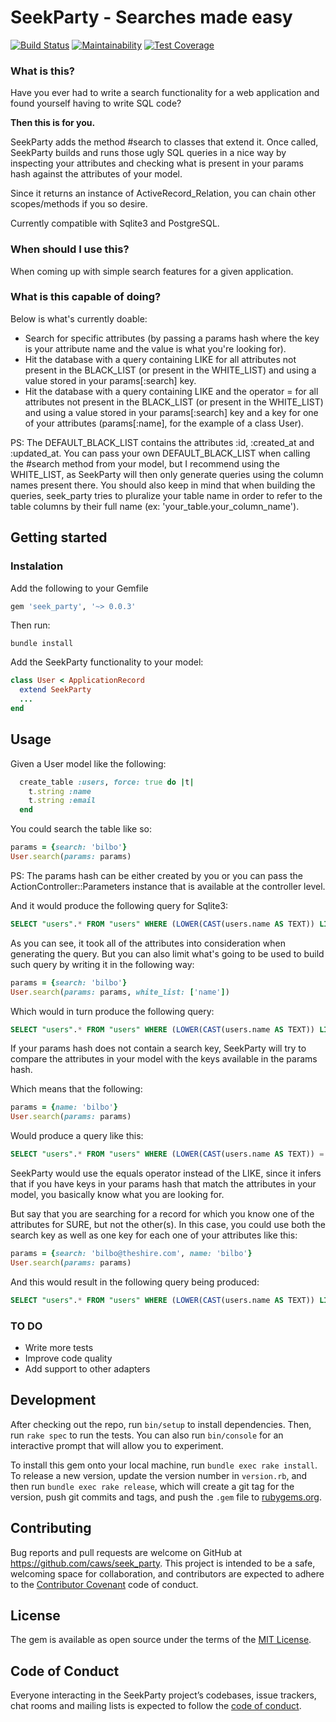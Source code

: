 # SeekParty - Searches made easy

[![Build Status](https://travis-ci.org/caws/seek_party.svg?branch=master)](https://travis-ci.org/caws/seek_party)
[![Maintainability](https://api.codeclimate.com/v1/badges/a05e479c6f535645d307/maintainability)](https://codeclimate.com/github/caws/seek_party/maintainability)
[![Test Coverage](https://api.codeclimate.com/v1/badges/a05e479c6f535645d307/test_coverage)](https://codeclimate.com/github/caws/seek_party/test_coverage)

### What is this?

Have you ever had to write a search functionality for a web application and found yourself
having to write SQL code? 

**Then this is for you.** 

SeekParty adds the method #search to classes that extend it. Once called, SeekParty builds and runs those ugly SQL
queries in a nice way by inspecting your attributes and checking what is present in your params hash
against the attributes of your model.

Since it returns an instance of ActiveRecord_Relation, you can chain other scopes/methods if you
so desire.   

Currently compatible with Sqlite3 and PostgreSQL.

### When should I use this?

When coming up with simple search features for a given application. 

### What is this capable of doing?

Below is what's currently doable:
  - Search for specific attributes (by passing a params hash where the key is your attribute name and 
    the value is what you're looking for).
  - Hit the database with a query containing LIKE for all attributes not present in the BLACK_LIST (or present in the WHITE_LIST) and using
    a value stored in your params[:search] key. 
  - Hit the database with a query containing LIKE and the operator = for all attributes not present in the BLACK_LIST (or present in the WHITE_LIST) 
    and using a value stored in your params[:search] key and a key for one of your attributes (params[:name], for the example of a class User).     

PS: The DEFAULT_BLACK_LIST contains the attributes :id, :created_at and :updated_at. You can pass your own
    DEFAULT_BLACK_LIST when calling the #search method from your model, but I recommend using the WHITE_LIST, 
    as SeekParty will then only generate queries using the column names present there.
    You should also keep in mind that when building the queries, seek_party tries to pluralize your table name in order to refer to the table
    columns by their full name (ex: 'your_table.your_column_name').

## Getting started

### Instalation

Add the following to your Gemfile

``` ruby
gem 'seek_party', '~> 0.0.3'
```
Then run:

``` shell
bundle install
```

Add the SeekParty functionality to your model:

``` ruby
class User < ApplicationRecord
  extend SeekParty
  ...
end
```

## Usage

Given a User model like the following:

``` ruby
  create_table :users, force: true do |t|
    t.string :name
    t.string :email
  end
```

You could search the table like so:

``` ruby
params = {search: 'bilbo'}
User.search(params: params)
```

PS: The params hash can be either created by you or you can pass the ActionController::Parameters
instance that is available at the controller level.

And it would produce the following query for Sqlite3:

``` sql
SELECT "users".* FROM "users" WHERE (LOWER(CAST(users.name AS TEXT)) LIKE '%bilbo%' OR LOWER(CAST(users.email AS TEXT)) LIKE '%bilbo%')
```

As you can see, it took all of the attributes into consideration when generating the
query. But you can also limit what's going to be used to build such query by writing it 
in the following way:

``` ruby
params = {search: 'bilbo'}
User.search(params: params, white_list: ['name'])
```

Which would in turn produce the following query:

``` sql
SELECT "users".* FROM "users" WHERE (LOWER(CAST(users.name AS TEXT)) LIKE '%bilbo%')
```

If your params hash does not contain a search key, SeekParty will try to compare
the attributes in your model with the keys available in the params hash.

Which means that the following:

``` ruby
params = {name: 'bilbo'}
User.search(params: params)
```

Would produce a query like this:
``` sql
SELECT "users".* FROM "users" WHERE (LOWER(CAST(users.name AS TEXT)) = 'bilbo')
```

SeekParty would use the equals operator instead of the LIKE, since it infers that
if you have keys in your params hash that match the attributes in your model, you basically 
know what you are looking for.

But say that you are searching for a record for which you know one of the attributes for SURE, 
but not the other(s). In this case, you could use both the search key as well as one key for 
each one of your attributes like this:


``` ruby
params = {search: 'bilbo@theshire.com', name: 'bilbo'}
User.search(params: params)
```

And this would result in the following query being produced:

``` sql
SELECT "users".* FROM "users" WHERE (LOWER(CAST(users.name AS TEXT)) LIKE '%sugoi%' AND LOWER(CAST(users.name AS TEXT)) = 'bilbo' OR LOWER(CAST(users.email AS TEXT)) LIKE '%sugoi%' AND LOWER(CAST(users.name AS TEXT)) = 'bilbo')
```

### TO DO

- Write more tests
- Improve code quality
- Add support to other adapters 

## Development

After checking out the repo, run `bin/setup` to install dependencies. Then, run `rake spec` to run the tests. You can also run `bin/console` for an interactive prompt that will allow you to experiment.

To install this gem onto your local machine, run `bundle exec rake install`. To release a new version, update the version number in `version.rb`, and then run `bundle exec rake release`, which will create a git tag for the version, push git commits and tags, and push the `.gem` file to [rubygems.org](https://rubygems.org).

## Contributing

Bug reports and pull requests are welcome on GitHub at https://github.com/caws/seek_party. This project is intended to be a safe, welcoming space for collaboration, and contributors are expected to adhere to the [Contributor Covenant](http://contributor-covenant.org) code of conduct.

## License

The gem is available as open source under the terms of the [MIT License](https://opensource.org/licenses/MIT).

## Code of Conduct

Everyone interacting in the SeekParty project’s codebases, issue trackers, chat rooms and mailing lists is expected to follow the [code of conduct](https://github.com/[USERNAME]/seek_party/blob/master/CODE_OF_CONDUCT.md).
